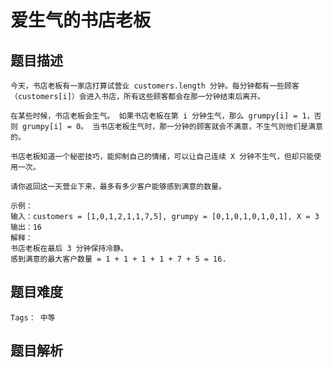 # 爱生气的书店老板

## 题目描述
    今天，书店老板有一家店打算试营业 customers.length 分钟。每分钟都有一些顾客（customers[i]）会进入书店，所有这些顾客都会在那一分钟结束后离开。

    在某些时候，书店老板会生气。 如果书店老板在第 i 分钟生气，那么 grumpy[i] = 1，否则 grumpy[i] = 0。 当书店老板生气时，那一分钟的顾客就会不满意，不生气则他们是满意的。

    书店老板知道一个秘密技巧，能抑制自己的情绪，可以让自己连续 X 分钟不生气，但却只能使用一次。

    请你返回这一天营业下来，最多有多少客户能够感到满意的数量。
     
    示例：
    输入：customers = [1,0,1,2,1,1,7,5], grumpy = [0,1,0,1,0,1,0,1], X = 3
    输出：16
    解释：
    书店老板在最后 3 分钟保持冷静。
    感到满意的最大客户数量 = 1 + 1 + 1 + 1 + 7 + 5 = 16.


## 题目难度
    Tags： 中等

## 题目解析
